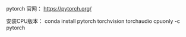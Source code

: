 pytorch 官网：
https://pytorch.org/

安装CPU版本：
conda install pytorch torchvision torchaudio cpuonly -c pytorch


 